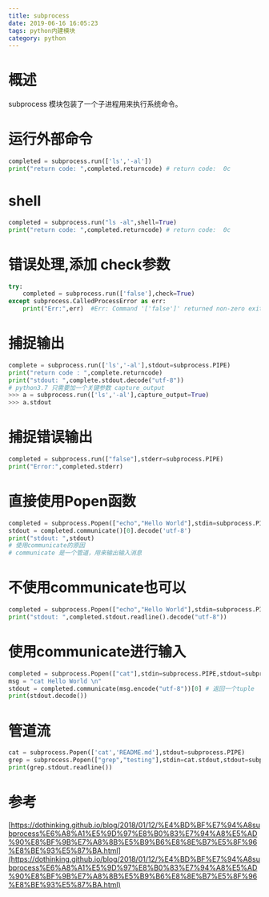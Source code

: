 ```yaml
---
title: subprocess
date: 2019-06-16 16:05:23
tags: python内建模块
category: python
---
```


# 概述
subprocess 模块包装了一个子进程用来执行系统命令。


# 运行外部命令

```python
completed = subprocess.run(['ls','-al'])
print("return code: ",completed.returncode) # return code:  0c
```


# shell

```python
completed = subprocess.run("ls -al",shell=True)
print("return code: ",completed.returncode) # return code:  0c
```


# 错误处理,添加 check参数

```python
try:
    completed = subprocess.run(['false'],check=True)
except subprocess.CalledProcessError as err:
    print("Err:",err)  #Err: Command '['false']' returned non-zero exit status 1.
```


# 捕捉输出

```python
complete = subprocess.run(['ls','-al'],stdout=subprocess.PIPE)
print("return code : ",complete.returncode)
print("stdout: ",complete.stdout.decode("utf-8"))
# python3.7 只需要加一个关键参数 capture_output
>>> a = subprocess.run(['ls','-al'],capture_output=True)
>>> a.stdout
```


# 捕捉错误输出

```python
completed = subprocess.run(["false"],stderr=subprocess.PIPE)
print("Error:",completed.stderr)
```


# 直接使用Popen函数

```python
completed = subprocess.Popen(["echo","Hello World"],stdin=subprocess.PIPE,stdout=subprocess.PIPE,stderr=subprocess.PIPE)
stdout = completed.communicate()[0].decode('utf-8')
print("stdout: ",stdout)
# 使用communicate的原因
# communicate 是一个管道，用来输出输入消息
```


# 不使用communicate也可以

```python
completed = subprocess.Popen(["echo","Hello World"],stdin=subprocess.PIPE,stdout=subprocess.PIPE,stderr=subprocess.PIPE)
print("stdout: ",completed.stdout.readline().decode("utf-8"))
```


# 使用communicate进行输入

```python
completed = subprocess.Popen(["cat"],stdin=subprocess.PIPE,stdout=subprocess.PIPE,stderr=subprocess.PIPE)
msg = "cat Hello World \n"
stdout = completed.communicate(msg.encode("utf-8"))[0] # 返回一个tuple
print(stdout.decode())
```


# 管道流

```python
cat = subprocess.Popen(['cat','README.md'],stdout=subprocess.PIPE)
grep = subprocess.Popen(["grep","testing"],stdin=cat.stdout,stdout=subprocess.PIPE)
print(grep.stdout.readline())
```



# 参考
[https://dothinking.github.io/blog/2018/01/12/%E4%BD%BF%E7%94%A8subprocess%E6%A8%A1%E5%9D%97%E8%B0%83%E7%94%A8%E5%AD%90%E8%BF%9B%E7%A8%8B%E5%B9%B6%E8%8E%B7%E5%8F%96%E8%BE%93%E5%87%BA.html](https://dothinking.github.io/blog/2018/01/12/%E4%BD%BF%E7%94%A8subprocess%E6%A8%A1%E5%9D%97%E8%B0%83%E7%94%A8%E5%AD%90%E8%BF%9B%E7%A8%8B%E5%B9%B6%E8%8E%B7%E5%8F%96%E8%BE%93%E5%87%BA.html)
